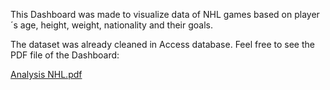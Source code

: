 This Dashboard was made to visualize data of NHL games based on player´s age, height, weight, nationality and their goals.

The dataset was already cleaned in Access database. Feel free to see the PDF file of the Dashboard:

[Analysis NHL.pdf](https://github.com/martinasmejkalova/Business-Intelligence-Reports/files/11351457/Analysis.NHL.pdf)
